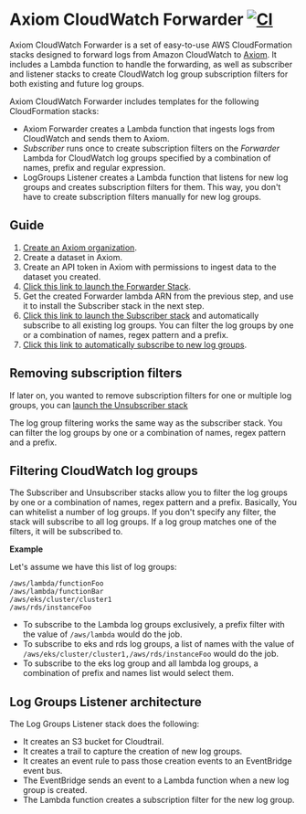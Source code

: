 # Axiom CloudWatch Forwarder [![CI](https://github.com/axiomhq/axiom-cloudwatch-forwarder/actions/workflows/ci.yaml/badge.svg)](https://github.com/axiomhq/axiom-cloudwatch-forwarder/actions/workflows/ci.yaml)

Axiom CloudWatch Forwarder is a set of easy-to-use AWS CloudFormation stacks designed to forward logs from Amazon CloudWatch to [Axiom](https://axiom.co). It includes a Lambda function to handle the forwarding, as well as subscriber and listener stacks to create CloudWatch log group subscription filters for both existing and future log groups.

Axiom CloudWatch Forwarder includes templates for the following CloudFormation stacks:

- Axiom Forwarder creates a Lambda function that ingests logs from CloudWatch and sends them to Axiom.
- _Subscriber_ runs once to create subscription filters on the _Forwarder_ Lambda for CloudWatch log groups specified by a combination of names, prefix and regular expression.
- LogGroups Listener creates a Lambda function that listens for new log groups and creates subscription filters for them. This way, you don't have to create subscription filters manually for new log groups.

## Guide

1. [Create an Axiom organization](https://app.axiom.co).
2. Create a dataset in Axiom.
3. Create an API token in Axiom with permissions to ingest data to the dataset you created.
4. [Click this link to launch the Forwarder Stack](https://console.aws.amazon.com/cloudformation/home?#/stacks/new?stackName=axiom-cloudwatch-forwarder&templateURL=https://axiom-cloudformation.s3.amazonaws.com/stacks/axiom-cloudwatch-forwarder-v1.0.0-cloudformation-stack.yaml).
5. Get the created Forwarder lambda ARN from the previous step, and use it to install the Subscriber stack in the next step.
6. [Click this link to launch the Subscriber stack](https://console.aws.amazon.com/cloudformation/home?#/stacks/new?stackName=axiom-cloudwatch-subscriber&templateURL=https://axiom-cloudformation.s3.amazonaws.com/stacks/axiom-cloudwatch-subscriber-v1.0.0-cloudformation-stack.yaml) and automatically subscribe to all existing log groups. You can filter the log groups by one or a combination of names, regex pattern and a prefix.
7. [Click this link to automatically subscribe to new log groups](https://console.aws.amazon.com/cloudformation/home?#/stacks/new?stackName=axiom-cloudwatch-log-groups-listener&templateURL=https://axiom-cloudformation.s3.amazonaws.com/stacks/axiom-cloudwatch-log-groups-listener-v1.0.0-cloudformation-stack.yaml).


## Removing subscription filters

If later on, you wanted to remove subscription filters for one or multiple log groups, you can [launch the Unsubscriber stack](https://console.aws.amazon.com/cloudformation/home?#/stacks/new?stackName=axiom-cloudwatch-subscriber&templateURL=https://axiom-cloudformation.s3.amazonaws.com/stacks/axiom-cloudwatch-unsubscriber-v1.0.0-cloudformation-stack.yaml)

The log group filtering works the same way as the subscriber stack. You can filter the log groups by one or a combination of names, regex pattern and a prefix.


## Filtering CloudWatch log groups

The Subscriber and Unsubscriber stacks allow you to filter the log groups by one or a combination of names, regex pattern and a prefix. Basically,
You can whitelist a number of log groups. If you don't specify any filter, the stack will subscribe to all log groups. If a log group matches one of the filters, it will be subscribed to.

**Example**

Let's assume we have this list of log groups:

```
/aws/lambda/functionFoo
/aws/lambda/functionBar
/aws/eks/cluster/cluster1
/aws/rds/instanceFoo
```

- To subscribe to the Lambda log groups exclusively, a prefix filter with the value of `/aws/lambda` would do the job.
- To subscribe to eks and rds log groups, a list of names with the value of `/aws/eks/cluster/cluster1,/aws/rds/instanceFoo` would do the job.
- To subscribe to the eks log group and all lambda log groups, a combination of prefix and names list would select them.


## Log Groups Listener architecture

The Log Groups Listener stack does the following:

- It creates an S3 bucket for Cloudtrail.
- It creates a trail to capture the creation of new log groups.
- It creates an event rule to pass those creation events to an EventBridge event bus.
- The EventBridge sends an event to a Lambda function when a new log group is created.
- The Lambda function creates a subscription filter for the new log group.